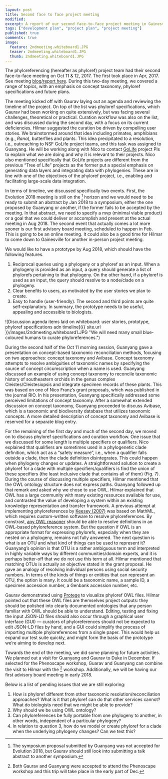 ```yaml
---
layout: post
title: Second face to face project meeting
modified:
excerpt: A report of our second face-to-face project meeting in Gainesville from Oct 11-12, 2017.
tags: ["development plan", "project plan", "project meeting"]
published: true
comments: true
image:
  feature: 2ndmeeting.whiteboard1.JPG
  teaser: 2ndmeeting.whiteboard1.JPG
  thumb: 2ndmeeting.whiteboard1.JPG
---
```


The phyloreferencing (hereafter as phyloref) project team had their second face-to-face meeting on Oct 11 & 12, 2017. The first took place in Apr, 2017. See meeting [blog/report here]. During this two-day meeting, we covered a range of topics, with an emphasis on concept taxonomy, phyloref specifications and future plans.

The meeting kicked off with Gaurav laying out an agenda and reviewing the timeline of the project. On top of the list was phyloref specifications, which Gaurav had been working on quite extensively, but was facing several challenges, theoretical or practical. Curation workflow was also on the list, and was discussed during the second day, with a focus on its current deficiencies. Hilmar suggested the curation be driven by compelling user stories. We brainstormed around that idea including primates, amphibians (e.g., *Rana*), butterflies and plants. This idea precipitated to a resolution, i.e., outreaching to NSF GoLife project teams, and this task was assigned to Guanyang. He will be working along with Nico to contact [GoLife] project PIs to explain what we are doing and why it is relevant to their projects. Nico also mentioned specifically that GoLife projects are different from the previous “Tree of Life” projects as the former put a special emphasis on generating data layers and integrating data with phylogenies. These are in line with one of the objectives of the phyloref project, i.e., enabling and facilitating large-scale data integration.

In terms of timeline, we discussed specifically two events. First, the Evolution 2018 meeting is still on the [^horizon] horizon and we would need to be ready to submit an abstract by Jan 2018 to a symposium, either the one proposed by Guanyang or another, if the former fails to be accepted by the meeting. In that abstract, we need to specify a mvp (minimal viable product) or a goal that we could deliver or accomplish and present at the actual meeting in Aug 2018. The second event that actually comes a lot more sooner is our first advisory board meeting, scheduled to happen in Feb. This is going to be an online meeting. It could also be a good time for Hilmar to come down to Gainesville for another in-person project meeting.

We would like to have a prototype by Aug 2018, which should have the following features. 

1. Reciprocal queries using a phylogeny or a phyloref as an input. When a phylogeny is provided as an input, a query should generate a list of phylorefs pertaining to that phylogeny. On the other hand, if a phyloref is used as an input, the query should resolve to a node/clade on a phylogeny. 
2. Clear benefits to users, as motivated by the user stories we plan to create. 
3. Easy to handle (user-friendly). The second and third points are quite self-explanatory. In summary, the prototype needs to be useful, appealing and accessible to biologists.

![Discussion agenda items laid  on whiteboard: user stories, prototype, phyloref specifications adn timeline]({{ site.url }}/images/2ndmeeting.whiteboard1.JPG "We will need many small blue-coloured humans to curate phyloreferences.")

During the second half of the Oct 11 morning session, Guanyang gave a presentation on concept-based taxonomic reconciliation methods, focusing on two approaches: concept taxonomy and Avibase. Concept taxonomy attempts to resolve ambiguities of taxonomic names by specifying the source of concept circumscription when a name is used. Guanyang discussed an example of using concept taxonomy to reconcile taxonomic history of southeastern orchids in the genus complex Cleistes/Cleistesiopsis and integrate specimen records of these plants. This was based on one of Nico Franz’s grant proposals, which was published in the journal RIO. In his presentation, Guanyang specifically addressed some perceived limitations of concept taxonomy. After a somewhat extended discussion on concept taxonomy, Guanyang proceeded to discuss Avibase, which is a taxonomic and biodiversity database that utilizes taxonomic concepts. A more detailed description of concept taxonomy and Avibase is reserved for a separate blog entry.

For the remaining of the first day and much of the second day, we moved on to discuss phyloref specifications and curation workflow. One issue that we discussed for some length is multiple specifiers or qualifiers. Nico explained that qualifiers are sometimes used in a phylogenetic clade definition, which act as a “safety measure”, i.e., when a qualifier falls outside a clade, then the clade definition disintegrates. This could happen when phylogeny changes or updates. A straightforward solution to create a phyloref for a clade with multiple specifiers/qualifiers is find the union of these specifiers (the least inclusive clade that contains all of them) (Fig. 7). During the course of discussing multiple specifiers, Hilmar mentioned that the OWL ontology structure does not express paths. Guanyang followed up that remark and asked why we chose to use OWL. Hilmar explained that OWL has a large community with many existing resources available for use, and contrasted the value of developing a system within an existing knowledge representation and transfer framework. A previous attempt at implementing phyloreferences by [Keesey (2007)] was based on MathML, which requires custom-written software to resolve phyloreferences. By constrast, [any OWL reasoner] should be able to resolve definitions in an OWL-based phyloreference system. But the question if OWL is an appropriate format for expressing phylorefs, especially when they are nested on a phylogeny, remains not fully answered. The next question is what is an OTU and what kind of things can be used to represent it? Guanyang’s opinion is that OTU is a rather ambiguous term and interpreted in highly variable ways by different communities/domain experts, and it is perhaps better-off that we do not use this term at all. Hilmar mentioned that matching OTUs is actually an objective stated in the grant proposal. He gave an analogy of resolving individual persons using social security numbers. In terms of the kinds of things or entities that can represent an OTU, the option is many. It could be a taxonomic name, a sample ID, a specimen accession number, a Genbank accession number, etc.

Gaurav demonstrated using [Protege] to visualize phyloref OWL files. Hilmar pointed out that these OWL files are themselves project outputs: they should be polished into clearly documented ontologies that any person familiar with OWL should be able to understand. Editing, testing and fixing the input JSON-LD files should also occur through a graphical user interface (GUI) — curators of phyloreferences should not be expected to edit JSON-LD files by hand, and a GUI could simplify the process of importing multiple phyloreferences from a single paper. This would help us expand our test suite quickly, and might form the basis of the prototype we’re aiming to develop next.

Towards the end of the meeting, we did some planning for future activities. We planned out a visit for Guanyang and Gaurav to Duke in December. If selected for the Phenoscape workshop, Guarav and Guanyang can combine the visit to Hilmar with the [^workshop] workshop. Additionally, we will be having our first advisory board meeting in early 2018. 

Below is a list of pending issues that we are still exploring:

1. How is phyloref different from other taxonomic resolution/reconciliation approaches? What is it that phyloref can do that other services cannot? What do biologists need that we might be able to provide?
2. Why should we be using OWL ontology?
3. Can phyloreferences be fully portable from one phylogeny to another, in other words, independent of a particular phylogeny?
4. In relation to question 3, how do we model or create phyloref for a clade when the underlying phylogeny changes? Can we test this?

[^horizon]: The symposium proposal submitted by Guanyang was not accepted for Evolution 2018, but Gaurav should still look into submitting a talk abstract to another symposium.
[^workshop]: Both Gaurav and Guanyang were accepted to attend the Phenoscape workshop and this trip will take place in the early part of Dec. 

[blog/report here]: http://www.phyloref.org/blog/2017/04/first-face-to-face-project-meeting/
[GoLife]: https://www.nsf.gov/funding/pgm_summ.jsp?pims_id=5129
[Keesey (2007)]: http://onlinelibrary.wiley.com/doi/10.1111/j.1463-6409.2007.00302.x/full
[any OWL reasoner]: http://owl.cs.manchester.ac.uk/tools/list-of-reasoners/
[Protege]: https://protege.stanford.edu/
